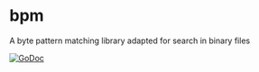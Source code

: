 # bpm
A byte pattern matching library adapted for search in binary files

[![GoDoc](https://godoc.org/github.com/pkorotkov/bpm?status.svg)](https://godoc.org/github.com/pkorotkov/bpm)
